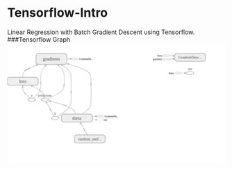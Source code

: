 # Tensorflow-Intro
Linear Regression with Batch Gradient Descent using Tensorflow.<br>
###Tensorflow Graph 
![alt text](https://github.com/dragod812/Tensorflow-Intro/blob/master/png.png)

